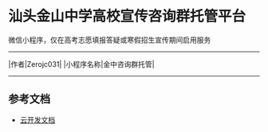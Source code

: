 汕头金山中学高校宣传咨询群托管平台
===========================
微信小程序，仅在高考志愿填报答疑或寒假招生宣传期间启用服务

****
|作者|Zerojc031|
|小程序名称|金中咨询群托管|
****

## 参考文档

- [云开发文档](https://developers.weixin.qq.com/miniprogram/dev/wxcloud/basis/getting-started.html)


